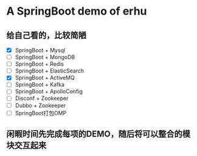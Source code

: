 # A SpringBoot demo of erhu
## 给自己看的，比较简陋
- [x] SpringBoot + Mysql
- [ ] SpringBoot + MongoDB
- [ ] SpringBoot + Redis
- [ ] SpringBoot + ElasticSearch
- [x] SpringBoot + ActiveMQ
- [ ] SpringBoot + Kafka
- [ ] SpringBoot + ApolloConfig
- [ ] Disconf + Zookeeper
- [ ] Dubbo + Zookeeper
- [ ] SpringBoot打包OMP

## 闲暇时间先完成每项的DEMO，随后将可以整合的模块交互起来
